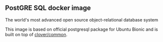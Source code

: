 ## PostGRE SQL docker image
The world's most advanced open source object-relational database system

This image is based on official postgresql package for Ubuntu Bionic and is built on top of [clover/common](https://hub.docker.com/r/clover/common/).
